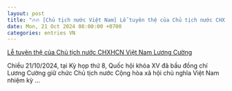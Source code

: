 ```yaml
---
layout: post
title: "🔥🔥 [Chủ tịch nước Việt Nam] Lễ tuyên thệ của Chủ tịch nước CHXHCN Việt Nam Lương Cường"
date: Mon, 21 Oct 2024 08:00:00 +0700
categories: entries VN
---
```

[Lễ tuyên thệ của Chủ tịch nước CHXHCN Việt Nam Lương Cường](https://baotintuc.vn/thoi-su/le-tuyen-the-cua-chu-tich-nuoc-chxhcn-viet-nam-luong-cuong-20241021164505578.htm)

Chiều 21/10/2024, tại Kỳ họp thứ 8, Quốc hội khóa XV đã bầu đồng chí Lương Cường giữ chức Chủ tịch nước Cộng hòa xã hội chủ nghĩa Việt Nam nhiệm kỳ ...

